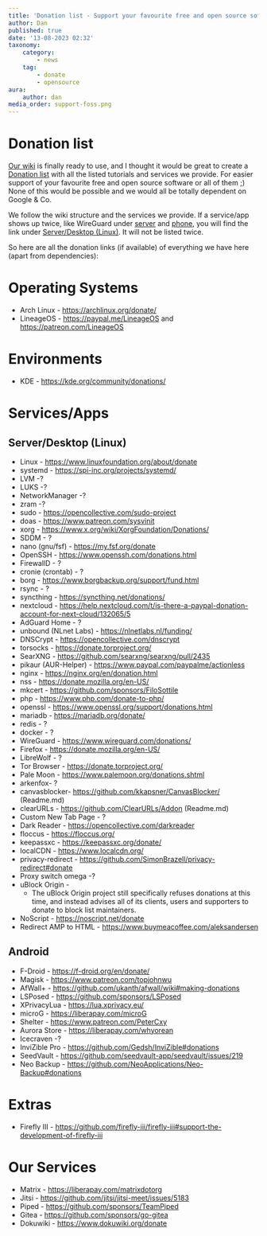 ```yaml
---
title: 'Donation list - Support your favourite free and open source software.'
author: Dan
published: true
date: '13-08-2023 02:32'
taxonomy:
    category:
        - news
    tag:
        - donate
        - opensource
aura:
    author: dan
media_order: support-foss.png
---
```


# Donation list

[Our wiki](https://wiki.techsaviours.org) is finally ready to use, and I thought it would be great to create a [Donation list](https://wiki.techsaviours.org/en/extras/donation_list) with all the listed tutorials and services we provide. For easier support of your favourite free and open source software or all of them ;)  
None of this would be possible and we would all be totally dependent on Google & Co.

We follow the wiki structure and the services we provide. If a service/app shows up twice, like WireGuard under [server](https://wiki.techsaviours.org/en/server) and [phone](https://wiki.techsaviours.org/en/phone), you will find the link under [Server/Desktop (Linux)](#Server/Desktop_(Linux)). It will not be listed twice.

So here are all the donation links (if available) of everything we have here (apart from dependencies):


# Operating Systems

- Arch Linux - https://archlinux.org/donate/
- LineageOS - https://paypal.me/LineageOS and https://patreon.com/LineageOS


# Environments

- KDE - https://kde.org/community/donations/


# Services/Apps


## Server/Desktop (Linux) 

- Linux - https://www.linuxfoundation.org/about/donate
- systemd - https://spi-inc.org/projects/systemd/
- LVM -?
- LUKS -?
- NetworkManager -?
- zram -?
- sudo - https://opencollective.com/sudo-project
- doas - https://www.patreon.com/sysvinit
- xorg - https://www.x.org/wiki/XorgFoundation/Donations/
- SDDM - ?
- nano (gnu/fsf) - https://my.fsf.org/donate
- OpenSSH - https://www.openssh.com/donations.html
- FirewallD - ?
- cronie (crontab) - ?
- borg - https://www.borgbackup.org/support/fund.html
- rsync - ?
- syncthing - https://syncthing.net/donations/
- nextcloud - https://help.nextcloud.com/t/is-there-a-paypal-donation-account-for-next-cloud/132065/5
- AdGuard Home - ?
- unbound (NLnet Labs) - https://nlnetlabs.nl/funding/
- DNSCrypt - https://opencollective.com/dnscrypt
- torsocks - https://donate.torproject.org/
- SearXNG - https://github.com/searxng/searxng/pull/2435
- pikaur (AUR-Helper) - https://www.paypal.com/paypalme/actionless
- nginx - https://nginx.org/en/donation.html
- nss - https://donate.mozilla.org/en-US/
- mkcert - https://github.com/sponsors/FiloSottile
- php - https://www.php.com/donate-to-php/
- openssl - https://www.openssl.org/support/donations.html
- mariadb - https://mariadb.org/donate/
- redis - ?
- docker - ?
- WireGuard - https://www.wireguard.com/donations/
- Firefox - https://donate.mozilla.org/en-US/
- LibreWolf - ?
- Tor Browser - https://donate.torproject.org/
- Pale Moon - https://www.palemoon.org/donations.shtml
- arkenfox- ?
- canvasblocker- https://github.com/kkapsner/CanvasBlocker/ (Readme.md)
- clearURLs - https://github.com/ClearURLs/Addon (Readme.md)
- Custom New Tab Page - ?
- Dark Reader - https://opencollective.com/darkreader
- floccus - https://floccus.org/
- keepassxc - https://keepassxc.org/donate/
- localCDN - https://www.localcdn.org/
- privacy-redirect - https://github.com/SimonBrazell/privacy-redirect#donate
- Proxy switch omega -?
- uBlock Origin -
    - The uBlock Origin project still specifically refuses donations at this time, and instead advises all of its clients, users and supporters to donate to block list maintainers.
- NoScript - https://noscript.net/donate
- Redirect AMP to HTML - https://www.buymeacoffee.com/aleksandersen


## Android

- F-Droid - https://f-droid.org/en/donate/
- Magisk - https://www.patreon.com/topjohnwu
- AfWall+ - https://github.com/ukanth/afwall/wiki#making-donations
- LSPosed - https://github.com/sponsors/LSPosed
- XPrivacyLua - https://lua.xprivacy.eu/
- microG - https://liberapay.com/microG
- Shelter - https://www.patreon.com/PeterCxy
- Aurora Store - https://liberapay.com/whyorean
- Icecraven -?
- InviZible Pro - https://github.com/Gedsh/InviZible#donations
- SeedVault - https://github.com/seedvault-app/seedvault/issues/219
- Neo Backup - https://github.com/NeoApplications/Neo-Backup#donations


# Extras
- Firefly III - https://github.com/firefly-iii/firefly-iii#support-the-development-of-firefly-iii


# Our Services

- Matrix - https://liberapay.com/matrixdotorg
- Jitsi - https://github.com/jitsi/jitsi-meet/issues/5183
- Piped - https://github.com/sponsors/TeamPiped
- Gitea - https://github.com/sponsors/go-gitea
- Dokuwiki - https://www.dokuwiki.org/donate
